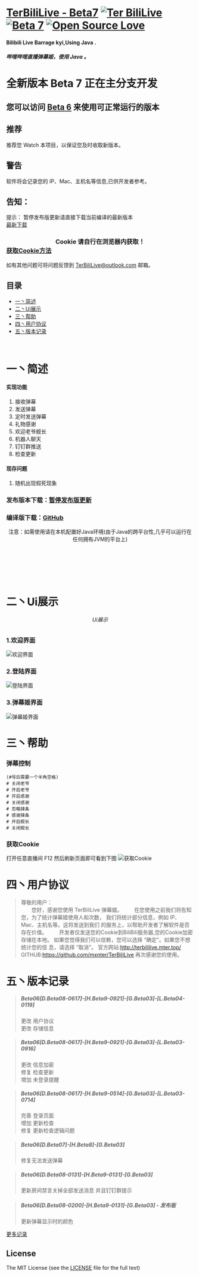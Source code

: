 # [TerBiliLive - Beta7](http://terbililive.mter.top/)  [![Ter BiliLive](https://img.shields.io/badge/Ter-BiliLive-orange.svg)]() [![Beta 7](https://img.shields.io/badge/Beta-7-ff69b4.svg)]()  [![Open Source Love](https://badges.frapsoft.com/os/v2/open-source.svg?v=102)]()

#### Bilibili Live Barrage kyi,Using Java .
##### 哔哩哔哩直播弹幕姬，使用 Java 。  

# 全新版本 Beta 7 正在主分支开发
## 您可以访问 [Beta 6](https://github.com/mxnter/TerBiliLive/tree/Beta6) 来使用可正常运行的版本
## 推荐
推荐您 Watch 本项目，以保证您及时收取新版本。  
## 警告
软件将会记录您的 IP、Mac、主机名等信息,已供开发者参考。 

## 告知：
提示： 暂停发布版更新请直接下载当前编译的最新版本  
[最新下载](https://raw.githubusercontent.com/mxnter/TerBiliLive/Beta6/out/artifacts/TerBiliLive_jar/TerBiliLive.jar)  

  
### <center>Cookie 请自行在浏览器内获取！</center> [获取Cookie方法](#四丶帮助)    
  
如有其他问题可将问题反馈到 TerBiliLive@outlook.com 邮箱。  

## 目录
* [一丶简述](#一丶简述)
* [二丶Ui展示](#二丶Ui展示)
* [三丶帮助](#三丶帮助)
* [四丶用户协议](#四丶用户协议)
* [五丶版本记录](#五丶版本记录)

<br>

# 一丶简述

#### 实现功能
1. 接收弹幕
2. 发送弹幕
3. 定时发送弹幕
4. 礼物感谢
5. 欢迎老爷舰长
6. 机器人聊天
7. 钉钉群推送
8. 检查更新

#### 现存问题
1. 随机出现假死现象

### 发布版本下载：[暂停发布版更新](https://github.com/mxnter/TerBiliLive/releases)


### 编译版下载：[GitHub](https://raw.githubusercontent.com/mxnter/TerBiliLive/master/out/artifacts/TerBiliLive_jar/TerBiliLive.jar)


<center>注意：如需使用请在本机配置好Java环境(由于Java的跨平台性,几乎可以运行在任何拥有JVM的平台上)</center>

<br><br>

<br><br>
# 二丶Ui展示
###### <center>Ui展示</center>

### 1.欢迎界面
![欢迎界面](https://raw.githubusercontent.com/mxnter/TerBiliLive/master/MDImg/hi.png)

### 2.登陆界面
![登陆界面](https://raw.githubusercontent.com/mxnter/TerBiliLive/master/MDImg/dl.png)

### 3.弹幕姬界面
![弹幕姬界面](https://raw.githubusercontent.com/mxnter/TerBiliLive/master/MDImg/dmj.png)






# 三丶帮助

### 弹幕控制
```
(#号后需要一个半角空格)
# 关闭老爷
# 开启老爷
# 开启感谢
# 关闭感谢
# 忽略辣条
# 感谢辣条
# 开启舰长
# 关闭舰长
```

### 获取Cookie
打开任意直播间 F12 然后刷新页面即可看到下图
![获取Cookie](https://raw.githubusercontent.com/mxnter/TerBiliLive/master/MDImg/getcookie.png)


# 四丶用户协议

>尊敬的用户：  
　　您好，感谢您使用 TerBiliLive 弹幕姬。
　　在您使用之前我们将告知您，为了统计弹幕姬使用人和次数，
我们将统计部分信息，例如 IP、Mac、主机名等。这将发送到我们
的服务上，以帮助开发者了解软件是否存在价值。
　　开发者仅发送您的Cookie到BiliBili服务器,您的Cookie加密存储在本地。
>如果您觉得我们可以信赖，您可以选择 “确定”。如果您不想统计您的信
>息，请选择 “取消”。
>官方网站:http://terbililive.mter.top/
>GITHUB:https://github.com/mxnter/TerBiliLive
>再次感谢您的使用。 


# 五丶版本记录

>##### Beta06[D.Beta08-0617]-[H.Beta9-0921]-[G.Beta03]-[L.Beta04-0119]
> 更改 用户协议  
> 更改 存储信息  

>##### Beta06[D.Beta08-0617]-[H.Beta9-0921]-[G.Beta03]-[L.Beta03-0916]
> 更改 信息加密  
> 修复 检查更新  
> 增加 未登录提醒
  
>##### Beta06[D.Beta08-0617]-[H.Beta9-0514]-[G.Beta03]-[L.Beta03-0714]  
> 完善 登录页面  
> 增加 更新检查  
> 修复 更新检查逻辑问题  

>##### Beta06[D.Beta07]-[H.Beta8]-[G.Beta03]  
> 修复无法发送弹幕

>##### Beta06[D.Beta08-0131]-[H.Beta9-0131]-[G.Beta03]  
> 更新房间禁言关掉全部发送消息 并且钉钉群提示

>##### Beta06[D.Beta08-0200]-[H.Beta9-0131]-[G.Beta03] - 发布版  
> 更新弹幕显示时的颜色

[更多记录](VERSION.md)


## License
The MIT License (see the [LICENSE](https://github.com/mxnter/TerBiliLive/blob/master/LICENSE) file for the full text)
